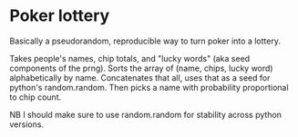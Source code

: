 # Poker lottery

Basically a pseudorandom, reproducible way to turn poker into a lottery.

Takes people's names, chip totals, and "lucky words" (aka seed components of the prng). Sorts the array of (name, chips, lucky word) alphabetically by name. Concatenates that all, uses that as a seed for python's random.random. Then picks a name with probability proportional to chip count.

NB I should make sure to use random.random for stability across python versions.
